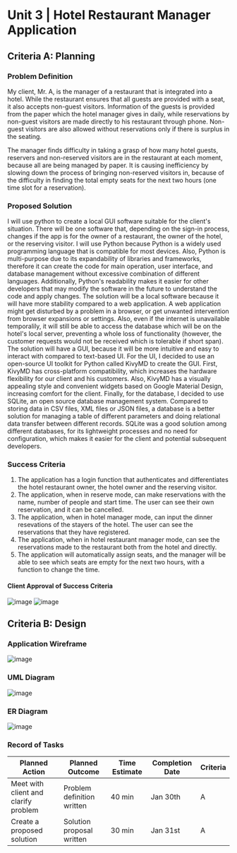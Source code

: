 # Unit 3 | Hotel Restaurant Manager Application

## Criteria A: Planning
### Problem Definition
My client, Mr. A, is the manager of a restaurant that is integrated into a hotel. While the restaurant ensures that all guests are provided with a seat, it also accepts non-guest visitors. Information of the guests is provided from the paper which the hotel manager gives in daily, while reservations by non-guest visitors are made directly to his restaurant through phone. Non-guest visitors are also allowed without reservations only if there is surplus in the seating.

The manager finds difficulty in taking a grasp of how many hotel guests, reservers and non-reserved visitors are in the restaurant at each moment, because all are being managed by paper. It is causing inefficiency by slowing down the process of bringing non-reserved visitors in, because of the difficulty in finding the total empty seats for the next two hours (one time slot for a reservation).

### Proposed Solution
I will use python to create a local GUI software suitable for the client's situation. There will be one software that, depending on the sign-in process, changes if the app is for the owner of a restaurant, the owner of the hotel, or the reserving visitor. I will use Python because Python is a widely used programming language that is compatible for most devices. Also, Python is multi-purpose due to its expandability of libraries and frameworks, therefore it can create the code for main operation, user interface, and database management without excessive combination of different languages. Additionally, Python's readability makes it easier for other developers that may modify the software in the future to understand the code and apply changes. The solution will be a local software because it will have more stability compared to a web application. A web application might get disturbed by a problem in a browser, or get unwanted intervention from browser expansions or settings. Also, even if the internet is unavailable temporalily, it will still be able to access the database which will be on the hotel's local server, preventing a whole loss of functionality (however, the customer requests would not be received which is tolerable if short span). The solution will have a GUI, because it will be more intuitive and easy to interact with compared to text-based UI. For the UI, I decided to use an open-source UI toolkit for Python called KivyMD to create the GUI. First, KivyMD has cross-platform compatibility, which increases the hardware flexibility for our client and his customers. Also, KivyMD has a visually appealing style and convenient widgets based on Google Material Design, increasing comfort for the client. Finally, for the database, I decided to use SQLite, an open source database management system. Compared to storing data in CSV files, XML files or JSON files, a database is a better solution for managing a table of different parameters and doing relational data transfer between different records. SQLite was a good solution among different databases, for its lightweight processes and no need for configuration, which makes it easier for the client and potential subsequent developers.

### Success Criteria
1. The application has a login function that authenticates and differentiates the hotel restaurant owner, the hotel owner and the reserving visitor.
2. The application, when in reserve mode, can make reservations with the name, number of people and start time. The user can see their own reservation, and it can be cancelled.
3. The application, when in hotel manager mode, can input the dinner resevations of the stayers of the hotel. The user can see the reservations that they have registered.
4. The application, when in hotel restaurant manager mode, can see the reservations made to the restaurant both from the hotel and directly.
5. The application will automatically assign seats, and the manager will be able to see which seats are empty for the next two hours, with a function to change the time.

#### Client Approval of Success Criteria
![image](https://github.com/user-attachments/assets/164416b1-9e3e-4488-8cec-c81ade5ffc39)
![image](https://github.com/user-attachments/assets/46c7ab2e-e2ef-446d-8d63-a2ba2fc279ba)


## Criteria B: Design
### Application Wireframe
![image](https://github.com/user-attachments/assets/f12d4ca2-0501-4be1-be95-4ec06c8c4579)

### UML Diagram
![image](https://github.com/user-attachments/assets/28ca0cd9-72d2-49c2-9912-c26f1ef7fe32)

### ER Diagram
![image](https://github.com/user-attachments/assets/dba1bfae-726f-4768-b5da-13a0fcb607c5)



### Record of Tasks
|**Planned Action**|**Planned Outcome**|**Time Estimate**|**Completion Date**|**Criteria**|
|---|---|---|---|---|
|Meet with client and clarify problem|Problem definition written|40 min|Jan 30th|A|
|Create a proposed solution|Solution proposal written|30 min|Jan 31st|A|
